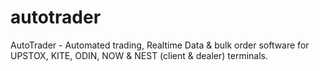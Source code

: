 # autotrader
AutoTrader - Automated trading, Realtime Data &amp; bulk order software for UPSTOX, KITE, ODIN, NOW &amp; NEST (client &amp; dealer) terminals.
